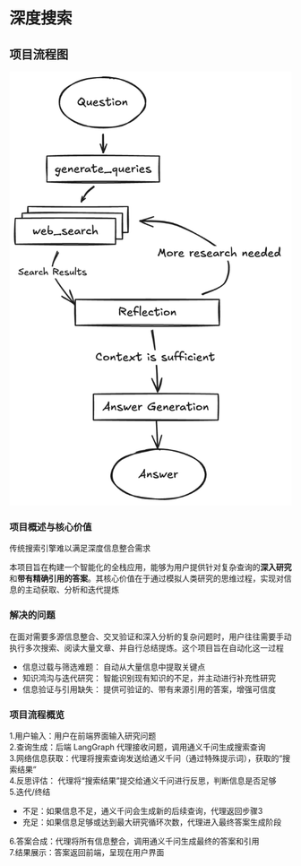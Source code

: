 # 深度搜索

## 项目流程图

![1752125230908](image/Research-augmented智能体/1752125230908.png)  

### 项目概述与核心价值

传统搜索引擎难以满足深度信息整合需求  

本项目旨在构建一个智能化的全栈应用，能够为用户提供针对复杂查询的**深入研究**和**带有精确引用的答案**。其核心价值在于通过模拟人类研究的思维过程，实现对信息的主动获取、分析和迭代提炼

### 解决的问题

在面对需要多源信息整合、交叉验证和深入分析的复杂问题时，用户往往需要手动执行多次搜索、阅读大量文章、并自行总结提炼。这个项目旨在自动化这一过程

- 信息过载与筛选难题： 自动从大量信息中提取关键点
- 知识鸿沟与迭代研究： 智能识别现有知识的不足，并主动进行补充性研究
- 信息验证与引用缺失： 提供可验证的、带有来源引用的答案，增强可信度

### 项目流程概览

1.用户输入：用户在前端界面输入研究问题  
2.查询生成：后端 LangGraph 代理接收问题，调用通义千问生成搜索查询  
3.网络信息获取：代理将搜索查询发送给通义千问（通过特殊提示词），获取的“搜索结果”  
4.反思评估： 代理将“搜索结果”提交给通义千问进行反思，判断信息是否足够  
5.迭代/终结  

- 不足：如果信息不足，通义千问会生成新的后续查询，代理返回步骤3
- 充足：如果信息足够或达到最大研究循环次数，代理进入最终答案生成阶段  

6.答案合成：代理将所有信息整合，调用通义千问生成最终的答案和引用  
7.结果展示：答案返回前端，呈现在用户界面  
